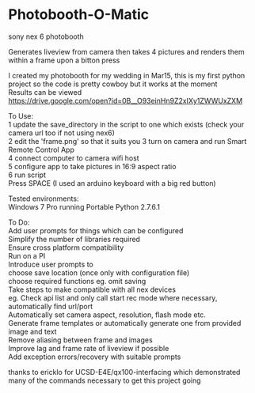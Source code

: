 # Photobooth-O-Matic  

sony nex 6 photobooth 

Generates liveview from camera then takes 4 pictures and renders them within a frame upon a bitton press  

I created my photobooth for my wedding in Mar15, this is my first python project so the code is pretty cowboy but it works at the moment  
Results can be viewed   
https://drive.google.com/open?id=0B__O93einHn9Z2xIXy1ZWWUxZXM   
  
To Use:  
1 update the save_directory in the script to one which exists (check your camera url too if not using nex6)  
2 edit the 'frame.png' so that it suits you 
3 turn on camera and run Smart Remote Control App  
4 connect computer to camera wifi host  
5 configure app to take pictures in 16:9 aspect ratio  
6 run script  
Press SPACE (I used an arduino keyboard with a big red button)  

Tested environments:  
Windows 7 Pro running Portable Python 2.7.6.1  


 
  
To Do:  
Add user prompts for things which can be configured     
Simplify the number of libraries required  
Ensure cross platform compatibility  
Run on a PI   
Introduce user prompts to   
    choose save location (once only with configuration file)  
    choose required functions eg. omit saving  
Take steps to make compatible with all nex devices   
    eg. Check api list and only call start rec mode where necessary, automatically find url/port  
Automatically set camera aspect, resolution, flash mode etc.  
Generate frame templates or automatically generate one from provided image and text  
Remove aliasing between frame and images  
Improve lag and frame rate of liveview if possible  
Add exception errors/recovery with suitable prompts  


thanks to ericklo for UCSD-E4E/qx100-interfacing which demonstrated many of the commands necessary to get this project going  
